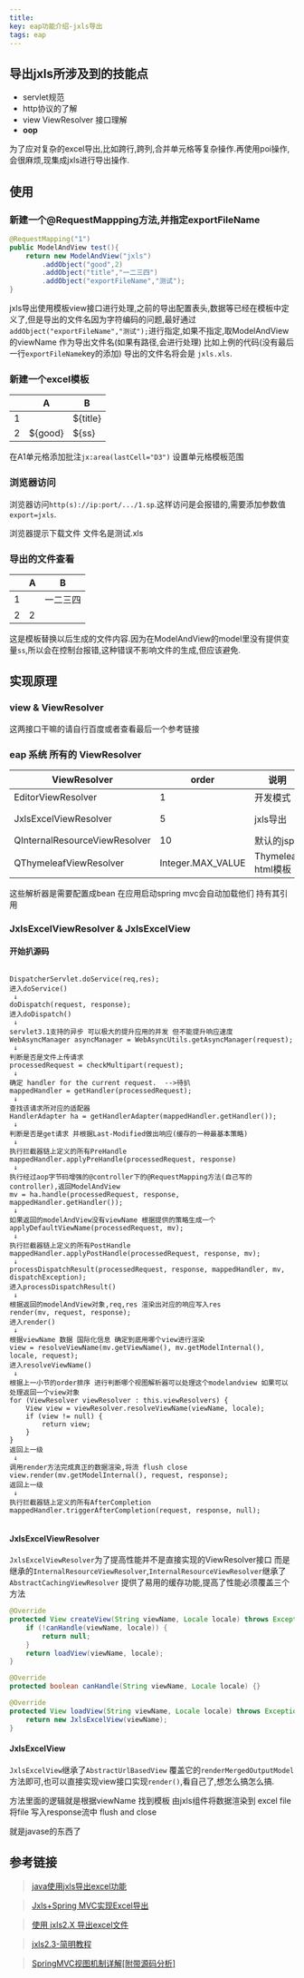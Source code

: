 ```yaml
---
title: 
key: eap功能介绍-jxls导出
tags: eap
---
```


## 导出jxls所涉及到的技能点

* servlet规范
* http协议的了解
* view ViewResolver 接口理解
* **oop**

为了应对复杂的excel导出,比如跨行,跨列,合并单元格等复杂操作.再使用poi操作,会很麻烦,现集成jxls进行导出操作.

## 使用

### 新建一个@RequestMappping方法,并指定exportFileName

```java
@RequestMapping("1")
public ModelAndView test(){
    return new ModelAndView("jxls")
        .addObject("good",2)
        .addObject("title","一二三四")
        .addObject("exportFileName","测试");
}
```

jxls导出使用模板view接口进行处理,之前的导出配置表头,数据等已经在模板中定义了,但是导出的文件名因为字符编码的问题,最好通过`addObject("exportFileName","测试");`进行指定,如果不指定,取ModelAndView 的viewName 作为导出文件名(如果有路径,会进行处理) 比如上例的代码(没有最后一行`exportFileName`key的添加) 导出的文件名将会是 `jxls.xls`.

### 新建一个excel模板

||A|B|
|--|--|--|
|1||${title}|
|2|${good}|${ss}|

在A1单元格添加批注`jx:area(lastCell="D3")` 设置单元格模板范围

### 浏览器访问

浏览器访问`http(s)://ip:port/.../1.sp`.这样访问是会报错的,需要添加参数值`export=jxls`.

浏览器提示下载文件 文件名是测试.xls

### 导出的文件查看

||A|B|
|--|--|--|
|1||一二三四|
|2|2||

这是模板替换以后生成的文件内容.因为在ModelAndView的model里没有提供变量`ss`,所以会在控制台报错,这种错误不影响文件的生成,但应该避免.

## 实现原理

### view &  ViewResolver 

这两接口干嘛的请自行百度或者查看最后一个参考链接

### eap 系统 所有的 ViewResolver

|ViewResolver|order|说明|SUFFIX|**!**|
|--|--|--|--|--|
|EditorViewResolver|1|开发模式|.jsp.view|?dev|
|JxlsExcelViewResolver|5|jxls导出|.xls|?export=jxls|
|QInternalResourceViewResolver|10|默认的jsp|.jsp||
|QThymeleafViewResolver|Integer.MAX_VALUE|Thymeleaf html模板|.html||

这些解析器是需要配置成bean 在应用启动spring mvc会自动加载他们 持有其引用

### JxlsExcelViewResolver & JxlsExcelView

#### 开始扒源码
```text

DispatcherServlet.doService(req,res);
进入doService()
 ↓
doDispatch(request, response);
进入doDispatch()
 ↓
servlet3.1支持的异步 可以极大的提升应用的并发 但不能提升响应速度
WebAsyncManager asyncManager = WebAsyncUtils.getAsyncManager(request);
 ↓
判断是否是文件上传请求
processedRequest = checkMultipart(request);
 ↓
确定 handler for the current request.  -->待扒
mappedHandler = getHandler(processedRequest);
 ↓
查找该请求所对应的适配器
HandlerAdapter ha = getHandlerAdapter(mappedHandler.getHandler());
 ↓
判断是否是get请求 并根据Last-Modified做出响应(缓存的一种最基本策略)
 ↓
执行拦截器链上定义的所有PreHandle
mappedHandler.applyPreHandle(processedRequest, response)
 ↓
执行经过aop字节码增强的@controller下的@RequestMapping方法(自己写的controller),返回ModelAndView
mv = ha.handle(processedRequest, response, mappedHandler.getHandler());
 ↓
如果返回的modelAndView没有viewName 根据提供的策略生成一个
applyDefaultViewName(processedRequest, mv);
 ↓
执行拦截器链上定义的所有PostHandle
mappedHandler.applyPostHandle(processedRequest, response, mv);
 ↓
processDispatchResult(processedRequest, response, mappedHandler, mv, dispatchException);
进入processDispatchResult()
 ↓
根据返回的modelAndView对象,req,res 渲染出对应的响应写入res 
render(mv, request, response);
进入render()
 ↓
根据viewName 数据 国际化信息 确定到底用哪个view进行渲染
view = resolveViewName(mv.getViewName(), mv.getModelInternal(), locale, request);
进入resolveViewName()
 ↓
根据上一小节的order排序 进行判断哪个视图解析器可以处理这个modelandview 如果可以处理返回一个view对象
for (ViewResolver viewResolver : this.viewResolvers) {
    View view = viewResolver.resolveViewName(viewName, locale);
    if (view != null) {
        return view;
    }
}
返回上一级
 ↓
调用render方法完成真正的数据渲染,将流 flush close
view.render(mv.getModelInternal(), request, response);
返回上一级
 ↓
执行拦截器链上定义的所有AfterCompletion
mappedHandler.triggerAfterCompletion(request, response, null);


```

#### JxlsExcelViewResolver
`JxlsExcelViewResolver`为了提高性能并不是直接实现的ViewResolver接口
而是继承的`InternalResourceViewResolver`,`InternalResourceViewResolver`继承了`AbstractCachingViewResolver`
提供了易用的缓存功能,提高了性能必须覆盖三个方法

```java
@Override
protected View createView(String viewName, Locale locale) throws Exception {
    if (!canHandle(viewName, locale)) {
        return null;
    }
    return loadView(viewName, locale);
}

@Override
protected boolean canHandle(String viewName, Locale locale) {}

@Override
protected View loadView(String viewName, Locale locale) throws Exception {
    return new JxlsExcelView(viewName);
}
```
#### JxlsExcelView

`JxlsExcelView`继承了`AbstractUrlBasedView` 覆盖它的`renderMergedOutputModel`方法即可,也可以直接实现view接口实现`render()`,看自己了,想怎么搞怎么搞.

方法里面的逻辑就是根据viewName 找到模板 由jxls组件将数据渲染到 excel file 将file 写入response流中 flush and close

就是javase的东西了


## 参考链接

>[java使用jxls导出excel功能](http://blog.csdn.net/xiejx618/article/details/38906683)

>[Jxls+Spring MVC实现Excel导出](http://blog.csdn.net/zjl103/article/details/49666101)

>[使用 jxls2.X 导出excel文件](http://blog.csdn.net/lnktoking/article/details/52932679)

>[jxls2.3-简明教程](https://www.cnblogs.com/klguang/p/6425422.html)

>[SpringMVC视图机制详解[附带源码分析]](https://www.cnblogs.com/fangjian0423/p/springMVC-view-viewResolver.html)